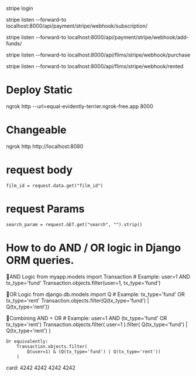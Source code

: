 #
stripe login
<!-- stripe listen --forward-to localhost:8000/api/payment/webhook/ -->
<!--for Ai subscription -->
stripe listen --forward-to localhost:8000/api/payment/stripe/webhook/subscription/

<!--for Add Funds -->
stripe listen --forward-to localhost:8000/api/payment/stripe/webhook/add-funds/

<!--for Film Purchase -->
stripe listen --forward-to localhost:8000/api/flims/stripe/webhook/purchase

<!--for Film Rented -->
stripe listen --forward-to localhost:8000/api/flims/stripe/webhook/rented

# Deploy Static
ngrok http --url=equal-evidently-terrier.ngrok-free.app 8000

# Changeable
ngrok http http://localhost:8080

# request body
    film_id = request.data.get("film_id")
# request Params
    search_param = request.GET.get("search", "").strip()

# How to do AND / OR logic in Django ORM queries.
🔹AND Logic
    from myapp.models import Transaction
    # Example: user=1 AND tx_type='fund'
    Transaction.objects.filter(user=1, tx_type='fund')

🔹OR Logic
    from django.db.models import Q
    # Example: tx_type='fund' OR tx_type='rent'
    Transaction.objects.filter(Q(tx_type='fund') | Q(tx_type='rent'))

🔹Combining AND + OR
    # Example: user=1 AND (tx_type='fund' OR tx_type='rent')
    Transaction.objects.filter(
        user=1
    ).filter(
        Q(tx_type='fund') | Q(tx_type='rent')
    )

    Or equivalently:
        Transaction.objects.filter(
            Q(user=1) & (Q(tx_type='fund') | Q(tx_type='rent'))
        )

card:
4242 4242 4242 4242
